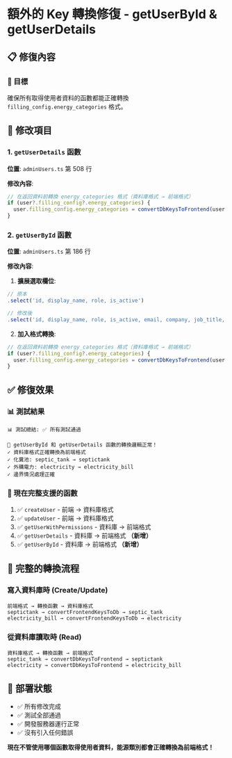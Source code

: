 # 額外的 Key 轉換修復 - getUserById & getUserDetails

## 📋 修復內容

### 🎯 目標
確保所有取得使用者資料的函數都能正確轉換 `filling_config.energy_categories` 格式。

## 🔧 修改項目

### 1. `getUserDetails` 函數
**位置**: `adminUsers.ts` 第 508 行

**修改內容**:
```typescript
// 在返回資料前轉換 energy_categories 格式（資料庫格式 → 前端格式）
if (user?.filling_config?.energy_categories) {
  user.filling_config.energy_categories = convertDbKeysToFrontend(user.filling_config.energy_categories);
}
```

### 2. `getUserById` 函數
**位置**: `adminUsers.ts` 第 186 行

**修改內容**:
1. **擴展選取欄位**:
```typescript
// 原本
.select('id, display_name, role, is_active')

// 修改後
.select('id, display_name, role, is_active, email, company, job_title, phone, filling_config')
```

2. **加入格式轉換**:
```typescript
// 在返回資料前轉換 energy_categories 格式（資料庫格式 → 前端格式）
if (user?.filling_config?.energy_categories) {
  user.filling_config.energy_categories = convertDbKeysToFrontend(user.filling_config.energy_categories);
}
```

## ✅ 修復效果

### 📊 測試結果
```
📊 測試總結: ✅ 所有測試通過

🎉 getUserById 和 getUserDetails 函數的轉換邏輯正常！
✓ 資料庫格式正確轉換為前端格式
✓ 化糞池: septic_tank → septictank
✓ 外購電力: electricity → electricity_bill
✓ 邊界情況處理正確
```

### 🎯 現在完整支援的函數
1. ✅ `createUser` - 前端 → 資料庫格式
2. ✅ `updateUser` - 前端 → 資料庫格式
3. ✅ `getUserWithPermissions` - 資料庫 → 前端格式
4. ✅ `getUserDetails` - 資料庫 → 前端格式 **（新增）**
5. ✅ `getUserById` - 資料庫 → 前端格式 **（新增）**

## 🔄 完整的轉換流程

### 寫入資料庫時 (Create/Update)
```
前端格式 → 轉換函數 → 資料庫格式
septictank → convertFrontendKeysToDb → septic_tank
electricity_bill → convertFrontendKeysToDb → electricity
```

### 從資料庫讀取時 (Read)
```
資料庫格式 → 轉換函數 → 前端格式
septic_tank → convertDbKeysToFrontend → septictank
electricity → convertDbKeysToFrontend → electricity_bill
```

## 🚀 部署狀態

- ✅ 所有修改完成
- ✅ 測試全部通過
- ✅ 開發服務器運行正常
- ✅ 沒有引入任何錯誤

**現在不管使用哪個函數取得使用者資料，能源類別都會正確轉換為前端格式！**